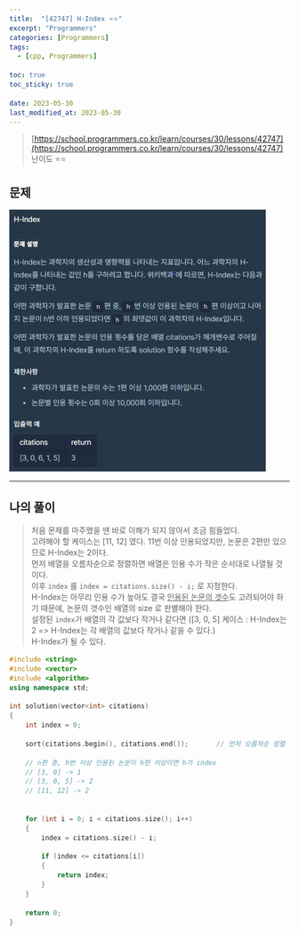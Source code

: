 ```yaml
---
title:  "[42747] H-Index ⭐⭐"
excerpt: "Programmers"
categories: [Programmers]
tags:
  - [cpp, Programmers]

toc: true
toc_sticky: true
 
date: 2023-05-30
last_modified_at: 2023-05-30
---
```


> [https://school.programmers.co.kr/learn/courses/30/lessons/42747](https://school.programmers.co.kr/learn/courses/30/lessons/42747)  
> 난이도 ⭐⭐

## 문제

![HIndex](https://github.com/eggmong/eggmongImages/raw/main/Programmers/42747.png)  


***

## 나의 풀이
  
> 처음 문제를 마주했을 땐 바로 이해가 되지 않아서 조금 힘들었다.  
> 고려해야 할 케이스는 [11, 12] 였다. 11번 이상 인용되었지만, 논문은 2편만 있으므로 H-Index는 2이다.  
> 먼저 배열을 오름차순으로 정렬하면 배열은 인용 수가 작은 순서대로 나열될 것이다.  
> 이후 `index` 를 `index = citations.size() - i;` 로 지정한다.  
> H-Index는 아무리 인용 수가 높아도 결국 <u>인용된 논문의 갯수</u>도 고려되어야 하기 때문에, 논문의 갯수인 배열의 size 로 판별해야 한다.  
> 설정된 `index`가 배열의 각 값보다 작거나 같다면 ([3, 0, 5] 케이스 : H-Index는 2 => H-Index는 각 배열의 값보다 작거나 같을 수 있다.)  
> H-Index가 될 수 있다.

```cpp
#include <string>
#include <vector>
#include <algorithm>
using namespace std;

int solution(vector<int> citations)
{
    int index = 0;

    sort(citations.begin(), citations.end());       // 먼저 오름차순 정렬

    // n편 중, h번 이상 인용된 논문이 h편 이상이면 h가 index
    // [3, 0] -> 1
    // [3, 0, 5] -> 2
    // [11, 12] -> 2


    for (int i = 0; i < citations.size(); i++)
    {
        index = citations.size() - i;

        if (index <= citations[i])
        {
            return index;
        }
    }

    return 0;
}
```